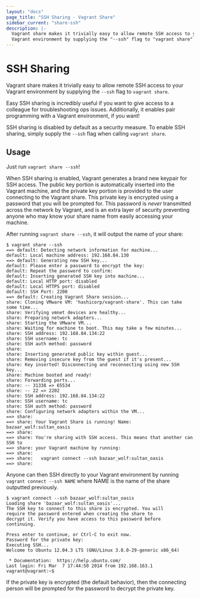 ```yaml
---
layout: "docs"
page_title: "SSH Sharing - Vagrant Share"
sidebar_current: "share-ssh"
description: |-
  Vagrant share makes it trivially easy to allow remote SSH access to your
  Vagrant environment by supplying the "--ssh" flag to "vagrant share".
---
```


# SSH Sharing

Vagrant share makes it trivially easy to allow remote SSH access to your
Vagrant environment by supplying the `--ssh` flag to `vagrant share`.

Easy SSH sharing is incredibly useful if you want to give access to
a colleague for troubleshooting ops issues. Additionally, it enables
pair programming with a Vagrant environment, if you want!

SSH sharing is disabled by default as a security measure. To enable
SSH sharing, simply supply the `--ssh` flag when calling `vagrant share`.

## Usage

Just run `vagrant share --ssh`!

When SSH sharing is enabled, Vagrant generates a brand new keypair for
SSH access. The public key portion is automatically inserted
into the Vagrant machine, and the private key portion is provided to the
user connecting to the Vagrant share. This private key is encrypted using
a password that you will be prompted for. This password is _never_ transmitted
across the network by Vagrant, and is an extra layer of security preventing
anyone who may know your share name from easily accessing your machine.

After running `vagrant share --ssh`, it will output the name of your share:

```
$ vagrant share --ssh
==> default: Detecting network information for machine...
default: Local machine address: 192.168.84.130
==> default: Generating new SSH key...
default: Please enter a password to encrypt the key:
default: Repeat the password to confirm:
default: Inserting generated SSH key into machine...
default: Local HTTP port: disabled
default: Local HTTPS port: disabled
default: SSH Port: 2200
==> default: Creating Vagrant Share session...
share: Cloning VMware VM: 'hashicorp/vagrant-share'. This can take some time...
share: Verifying vmnet devices are healthy...
share: Preparing network adapters...
share: Starting the VMware VM...
share: Waiting for machine to boot. This may take a few minutes...
share: SSH address: 192.168.84.134:22
share: SSH username: tc
share: SSH auth method: password
share:
share: Inserting generated public key within guest...
share: Removing insecure key from the guest if it's present...
share: Key inserted! Disconnecting and reconnecting using new SSH key...
share: Machine booted and ready!
share: Forwarding ports...
share: -- 31338 => 65534
share: -- 22 => 2202
share: SSH address: 192.168.84.134:22
share: SSH username: tc
share: SSH auth method: password
share: Configuring network adapters within the VM...
==> share:
==> share: Your Vagrant Share is running! Name: bazaar_wolf:sultan_oasis
==> share:
==> share: You're sharing with SSH access. This means that another can SSH to
==> share: your Vagrant machine by running:
==> share:
==> share:   vagrant connect --ssh bazaar_wolf:sultan_oasis
==> share:
```

Anyone can then SSH directly to your Vagrant environment by running
`vagrant connect --ssh NAME` where NAME is the name of the share outputted
previously.

```
$ vagrant connect --ssh bazaar_wolf:sultan_oasis
Loading share 'bazaar_wolf:sultan_oasis'...
The SSH key to connect to this share is encrypted. You will
require the password entered when creating the share to
decrypt it. Verify you have access to this password before
continuing.

Press enter to continue, or Ctrl-C to exit now.
Password for the private key:
Executing SSH...
Welcome to Ubuntu 12.04.3 LTS (GNU/Linux 3.8.0-29-generic x86_64)

 * Documentation:  https://help.ubuntu.com/
Last login: Fri Mar  7 17:44:50 2014 from 192.168.163.1
vagrant@vagrant:~$
```

If the private key is encrypted (the default behavior), then the connecting
person will be prompted for the password to decrypt the private key.
